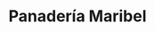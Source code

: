 ---
title: "Panadería Maribel"
url: /zona-19-ciudad-de-guatemala/panaderia-maribel/
shop: panadería
---